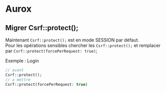 # Aurox

## Migrer Csrf::protect();

Maintenant `Csrf::protect();` est en mode SESSION par défaut. <br>
Pour les opérations sensibles chercher les `Csrf::protect();` et remplacer par `Csrf::protect(forcePerRequest: true)`;

Exemple : Login

```php
// avant
Csrf::protect(); 
// a mettre
Csrf::protect(forcePerRequest: true)
```